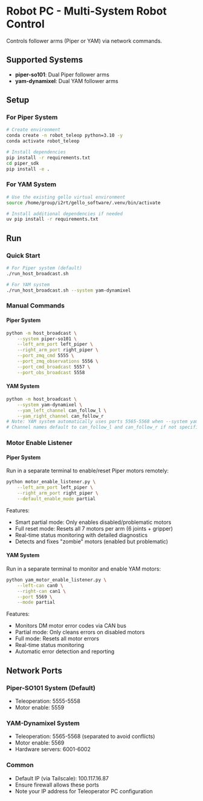 # Robot PC - Multi-System Robot Control

Controls follower arms (Piper or YAM) via network commands.

## Supported Systems

- **piper-so101**: Dual Piper follower arms
- **yam-dynamixel**: Dual YAM follower arms

## Setup

### For Piper System
```bash
# Create environment
conda create -n robot_teleop python=3.10 -y
conda activate robot_teleop

# Install dependencies
pip install -r requirements.txt
cd piper_sdk
pip install -e .
```

### For YAM System
```bash
# Use the existing gello virtual environment
source /home/group/i2rt/gello_software/.venv/bin/activate

# Install additional dependencies if needed
uv pip install -r requirements.txt
```

## Run

### Quick Start

```bash
# For Piper system (default)
./run_host_broadcast.sh

# For YAM system
./run_host_broadcast.sh --system yam-dynamixel
```

### Manual Commands

#### Piper System
```bash
python -m host_broadcast \
    --system piper-so101 \
    --left_arm_port left_piper \
    --right_arm_port right_piper \
    --port_zmq_cmd 5555 \
    --port_zmq_observations 5556 \
    --port_cmd_broadcast 5557 \
    --port_obs_broadcast 5558
```

#### YAM System
```bash
python -m host_broadcast \
    --system yam-dynamixel \
    --yam_left_channel can_follow_l \
    --yam_right_channel can_follow_r
# Note: YAM system automatically uses ports 5565-5568 when --system yam-dynamixel is specified
# Channel names default to can_follow_l and can_follow_r if not specified
```

### Motor Enable Listener

#### Piper System
Run in a separate terminal to enable/reset Piper motors remotely:

```bash
python motor_enable_listener.py \
    --left_arm_port left_piper \
    --right_arm_port right_piper \
    --default_enable_mode partial
```

Features:
- Smart partial mode: Only enables disabled/problematic motors
- Full reset mode: Resets all 7 motors per arm (6 joints + gripper)
- Real-time status monitoring with detailed diagnostics
- Detects and fixes "zombie" motors (enabled but problematic)

#### YAM System
Run in a separate terminal to monitor and enable YAM motors:

```bash
python yam_motor_enable_listener.py \
    --left-can can0 \
    --right-can can1 \
    --port 5569 \
    --mode partial
```

Features:
- Monitors DM motor error codes via CAN bus
- Partial mode: Only cleans errors on disabled motors
- Full mode: Resets all motor errors
- Real-time status monitoring
- Automatic error detection and reporting

## Network Ports

### Piper-SO101 System (Default)
- Teleoperation: 5555-5558
- Motor enable: 5559

### YAM-Dynamixel System
- Teleoperation: 5565-5568 (separated to avoid conflicts)
- Motor enable: 5569
- Hardware servers: 6001-6002

### Common
- Default IP (via Tailscale): 100.117.16.87
- Ensure firewall allows these ports
- Note your IP address for Teleoperator PC configuration